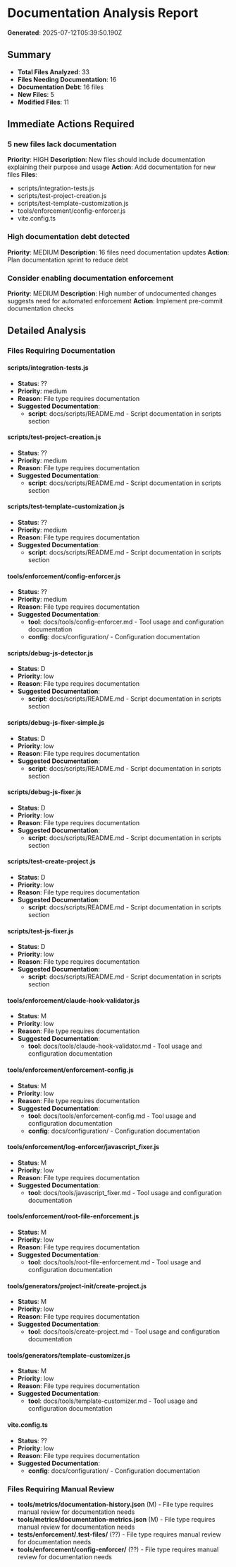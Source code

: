 # Documentation Analysis Report

**Generated**: 2025-07-12T05:39:50.190Z

## Summary

- **Total Files Analyzed**: 33
- **Files Needing Documentation**: 16
- **Documentation Debt**: 16 files
- **New Files**: 5
- **Modified Files**: 11

## Immediate Actions Required

### 5 new files lack documentation
**Priority**: HIGH
**Description**: New files should include documentation explaining their purpose and usage
**Action**: Add documentation for new files
**Files**:
- scripts/integration-tests.js
- scripts/test-project-creation.js
- scripts/test-template-customization.js
- tools/enforcement/config-enforcer.js
- vite.config.ts

### High documentation debt detected
**Priority**: MEDIUM
**Description**: 16 files need documentation updates
**Action**: Plan documentation sprint to reduce debt

### Consider enabling documentation enforcement
**Priority**: MEDIUM
**Description**: High number of undocumented changes suggests need for automated enforcement
**Action**: Implement pre-commit documentation checks

## Detailed Analysis

### Files Requiring Documentation

#### scripts/integration-tests.js
- **Status**: ??
- **Priority**: medium
- **Reason**: File type requires documentation
- **Suggested Documentation**:
  - **script**: docs/scripts/README.md - Script documentation in scripts section

#### scripts/test-project-creation.js
- **Status**: ??
- **Priority**: medium
- **Reason**: File type requires documentation
- **Suggested Documentation**:
  - **script**: docs/scripts/README.md - Script documentation in scripts section

#### scripts/test-template-customization.js
- **Status**: ??
- **Priority**: medium
- **Reason**: File type requires documentation
- **Suggested Documentation**:
  - **script**: docs/scripts/README.md - Script documentation in scripts section

#### tools/enforcement/config-enforcer.js
- **Status**: ??
- **Priority**: medium
- **Reason**: File type requires documentation
- **Suggested Documentation**:
  - **tool**: docs/tools/config-enforcer.md - Tool usage and configuration documentation
  - **config**: docs/configuration/ - Configuration documentation

#### scripts/debug-js-detector.js
- **Status**: D
- **Priority**: low
- **Reason**: File type requires documentation
- **Suggested Documentation**:
  - **script**: docs/scripts/README.md - Script documentation in scripts section

#### scripts/debug-js-fixer-simple.js
- **Status**: D
- **Priority**: low
- **Reason**: File type requires documentation
- **Suggested Documentation**:
  - **script**: docs/scripts/README.md - Script documentation in scripts section

#### scripts/debug-js-fixer.js
- **Status**: D
- **Priority**: low
- **Reason**: File type requires documentation
- **Suggested Documentation**:
  - **script**: docs/scripts/README.md - Script documentation in scripts section

#### scripts/test-create-project.js
- **Status**: D
- **Priority**: low
- **Reason**: File type requires documentation
- **Suggested Documentation**:
  - **script**: docs/scripts/README.md - Script documentation in scripts section

#### scripts/test-js-fixer.js
- **Status**: D
- **Priority**: low
- **Reason**: File type requires documentation
- **Suggested Documentation**:
  - **script**: docs/scripts/README.md - Script documentation in scripts section

#### tools/enforcement/claude-hook-validator.js
- **Status**: M
- **Priority**: low
- **Reason**: File type requires documentation
- **Suggested Documentation**:
  - **tool**: docs/tools/claude-hook-validator.md - Tool usage and configuration documentation

#### tools/enforcement/enforcement-config.js
- **Status**: M
- **Priority**: low
- **Reason**: File type requires documentation
- **Suggested Documentation**:
  - **tool**: docs/tools/enforcement-config.md - Tool usage and configuration documentation
  - **config**: docs/configuration/ - Configuration documentation

#### tools/enforcement/log-enforcer/javascript_fixer.js
- **Status**: M
- **Priority**: low
- **Reason**: File type requires documentation
- **Suggested Documentation**:
  - **tool**: docs/tools/javascript_fixer.md - Tool usage and configuration documentation

#### tools/enforcement/root-file-enforcement.js
- **Status**: M
- **Priority**: low
- **Reason**: File type requires documentation
- **Suggested Documentation**:
  - **tool**: docs/tools/root-file-enforcement.md - Tool usage and configuration documentation

#### tools/generators/project-init/create-project.js
- **Status**: M
- **Priority**: low
- **Reason**: File type requires documentation
- **Suggested Documentation**:
  - **tool**: docs/tools/create-project.md - Tool usage and configuration documentation

#### tools/generators/template-customizer.js
- **Status**: M
- **Priority**: low
- **Reason**: File type requires documentation
- **Suggested Documentation**:
  - **tool**: docs/tools/template-customizer.md - Tool usage and configuration documentation

#### vite.config.ts
- **Status**: ??
- **Priority**: low
- **Reason**: File type requires documentation
- **Suggested Documentation**:
  - **config**: docs/configuration/ - Configuration documentation

### Files Requiring Manual Review

- **tools/metrics/documentation-history.json** (M) - File type requires manual review for documentation needs
- **tools/metrics/documentation-metrics.json** (M) - File type requires manual review for documentation needs
- **tests/enforcement/.test-files/** (??) - File type requires manual review for documentation needs
- **tools/enforcement/config-enforcer/** (??) - File type requires manual review for documentation needs
